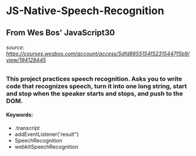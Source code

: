 # JS-Native-Speech-Recognition

## From Wes Bos' JavaScript30 
###### _source:_ https://courses.wesbos.com/account/access/5dfd8655154f52315447f5b9/view/194128445

### This project practices speech recognition. Asks you to write code that recognizes speech, turn it into one long string, start and stop when the speaker starts and stops, and push to the DOM.

#### Keywords: 
* .transcript
* addEventListener('result")
* SpeechRecognition
* webkitSpeechRecognition